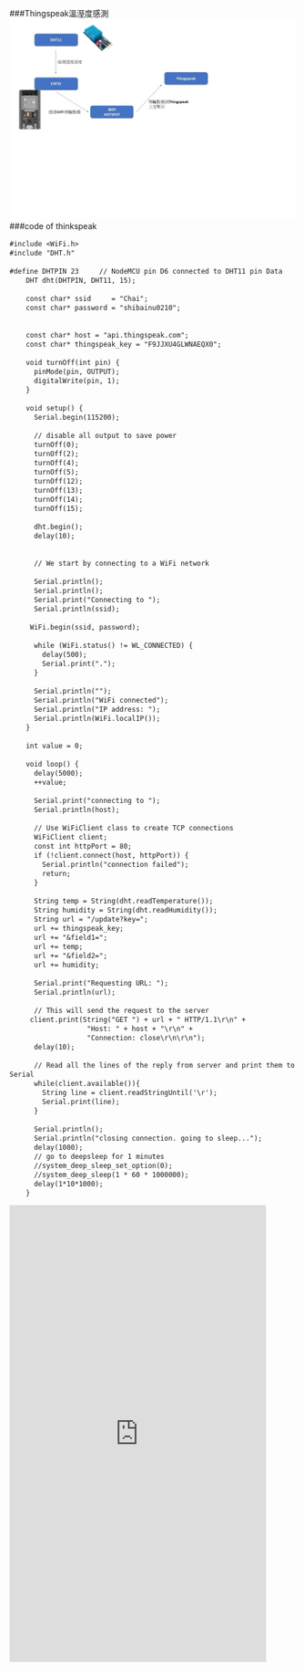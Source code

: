 ###Thingspeak溫溼度感測
![](https://github.com/chai0210/MCU-project-proposal/blob/main/images/1111.jpg?raw=true)
###code of thinkspeak

    #include <WiFi.h> 
    #include "DHT.h"

    #define DHTPIN 23     // NodeMCU pin D6 connected to DHT11 pin Data
        DHT dht(DHTPIN, DHT11, 15);

        const char* ssid     = "Chai";
        const char* password = "shibainu0210";


        const char* host = "api.thingspeak.com";
        const char* thingspeak_key = "F9JJXU4GLWNAEQX0";

        void turnOff(int pin) {
          pinMode(pin, OUTPUT);
          digitalWrite(pin, 1);
        }

        void setup() {
          Serial.begin(115200);

          // disable all output to save power
          turnOff(0);
          turnOff(2);
          turnOff(4);
          turnOff(5);
          turnOff(12);
          turnOff(13);
          turnOff(14);
          turnOff(15);

          dht.begin();
          delay(10);
  

          // We start by connecting to a WiFi network

          Serial.println();
          Serial.println();
          Serial.print("Connecting to ");
          Serial.println(ssid);
  
         WiFi.begin(ssid, password);
  
          while (WiFi.status() != WL_CONNECTED) {
            delay(500);
            Serial.print(".");
          }

          Serial.println("");
          Serial.println("WiFi connected");  
          Serial.println("IP address: ");
          Serial.println(WiFi.localIP());
        }

        int value = 0;

        void loop() {
          delay(5000);
          ++value;

          Serial.print("connecting to ");
          Serial.println(host);
  
          // Use WiFiClient class to create TCP connections
          WiFiClient client;
          const int httpPort = 80;
          if (!client.connect(host, httpPort)) {
            Serial.println("connection failed");
            return;
          }

          String temp = String(dht.readTemperature());
          String humidity = String(dht.readHumidity());
          String url = "/update?key=";
          url += thingspeak_key;
          url += "&field1=";
          url += temp;
          url += "&field2=";
          url += humidity;
          
          Serial.print("Requesting URL: ");
          Serial.println(url);
  
          // This will send the request to the server
         client.print(String("GET ") + url + " HTTP/1.1\r\n" +
                       "Host: " + host + "\r\n" + 
                       "Connection: close\r\n\r\n");
          delay(10);
  
          // Read all the lines of the reply from server and print them to Serial
          while(client.available()){
            String line = client.readStringUntil('\r');
            Serial.print(line);
          }
      
          Serial.println();
          Serial.println("closing connection. going to sleep...");
          delay(1000);
          // go to deepsleep for 1 minutes
          //system_deep_sleep_set_option(0);
          //system_deep_sleep(1 * 60 * 1000000);
          delay(1*10*1000);
        }
<iframe width="451" height="801" src="https://www.youtube.com/embed/Kw_UcjK2Z-8" title="Thingspeak Iot" frameborder="0" allow="accelerometer; autoplay; clipboard-write; encrypted-media; gyroscope; picture-in-picture; web-share" allowfullscreen></iframe>
